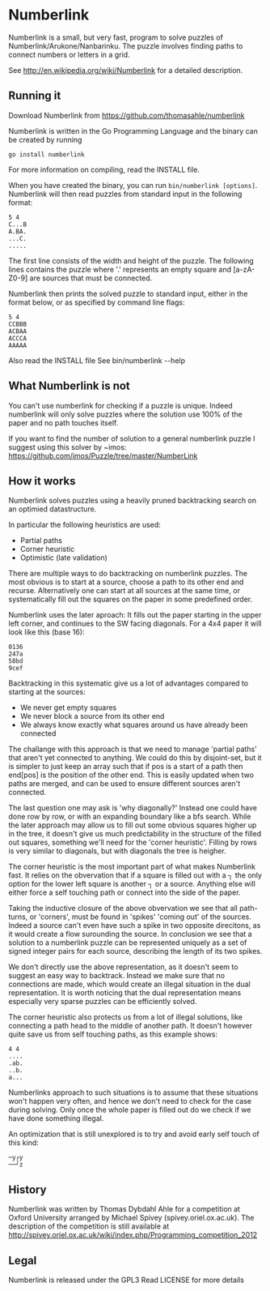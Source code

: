 Numberlink
==========

Numberlink is a small, but very fast, program to solve puzzles of
Numberlink/Arukone/Nanbarinku. The puzzle involves finding paths to connect
numbers or letters in a grid.

See http://en.wikipedia.org/wiki/Numberlink for a detailed description.

Running it
----------

Download Numberlink from https://github.com/thomasahle/numberlink

Numberlink is written in the Go Programming Language and the binary can be
created by running

    go install numberlink

For more information on compiling, read the INSTALL file.

When you have created the binary, you can run `bin/numberlink [options]`.
Numberlink will then read puzzles from standard input in the following format:

    5 4
    C...B
    A.BA.
    ...C.
    .....

The first line consists of the width and height of the puzzle.
The following lines contains the puzzle where '.' represents an empty square and
[a-zA-Z0-9] are sources that must be connected.

Numberlink then prints the solved puzzle to standard input, either in the format
below, or as specified by command line flags:

    5 4
    CCBBB
    ACBAA
    ACCCA
    AAAAA

Also read the INSTALL file
See bin/numberlink --help

What Numberlink is not
----------------------

You can't use numberlink for checking if a puzzle is unique. Indeed numberlink
will only solve puzzles where the solution use 100% of the paper and no path
touches itself.

If you want to find the number of solution to a general numberlink puzzle I
suggest using this solver by ~imos: https://github.com/imos/Puzzle/tree/master/NumberLink

How it works
------------

Numberlink solves puzzles using a heavily pruned backtracking search on an
optimied datastructure.

In particular the following heuristics are used:

* Partial paths
* Corner heuristic
* Optimistic (late validation)

There are multiple ways to do backtracking on numberlink puzzles.
The most obvious is to start at a source, choose a path to its other end and
recurse. Alternatively one can start at all sources at the same time, or
systematically fill out the squares on the paper in some predefined order.

Numberlink uses the later aproach: It fills out the paper starting in the upper
left corner, and continues to the SW facing diagonals. For a 4x4 paper it will
look like this (base 16):

    0136
    247a
    58bd
    9cef

Backtracking in this systematic give us a lot of advantages compared to starting
at the sources:

* We never get empty squares
* We never block a source from its other end
* We always know exactly what squares around us have already been connected

The challange with this approach is that we need to manage 'partial paths' that
aren't yet connected to anything. We could do this by disjoint-set, but it is
simpler to just keep an array such that if pos is a start of a path then
end[pos] is the position of the other end. This is easily updated when two paths
are merged, and can be used to ensure different sources aren't connected.

The last question one may ask is 'why diagonally?' Instead one could have done
row by row, or with an expanding boundary like a bfs search. While the later
approach may allow us to fill out some obvious squares higher up in the tree, it
doesn't give us much predictability in the structure of the filled out squares,
something we'll need for the 'corner heuristic'. Filling by rows is very similar
to diagonals, but with diagonals the tree is heigher.

The corner heuristic is the most important part of what makes Numberlink fast.
It relies on the obvervation that if a square is filled out with a ┐ the only
option for the lower left square is another ┐ or a source. Anything else will
either force a self touching path or connect into the side of the paper.

Taking the inductive closure of the above obvervation we see that all
path-turns, or 'corners', must be found in 'spikes' 'coming out' of the sources.
Indeed a source can't even have such a spike in two opposite direcitons, as it
would create a flow surounding the source. In conclusion we see that a solution
to a numberlink puzzle can be represented uniquely as a set of signed integer
pairs for each source, describing the length of its two spikes.

We don't directly use the above representation, as it doesn't seem to suggest an
easy way to backtrack. Instead we make sure that no connections are made, which
would create an illegal situation in the dual representation. It is worth
noticing that the dual representation means especially very sparse puzzles can
be efficiently solved.

The corner heuristic also protects us from a lot of illegal solutions, like
connecting a path head to the middle of another path. It doesn't however quite
save us from self touching paths, as this example shows:

    4 4
    ....
    .ab.
    ..b.
    a...

Numberlinks approach to such situations is to assume that these situations won't
happen very often, and hence we don't need to check for the case during solving.
Only once the whole paper is filled out do we check if we have done something
illegal.

An optimization that is still unexplored is to try and avoid early self touch of
this kind:

    ─y┌y
    ──┘z

History
-------

Numberlink was written by Thomas Dybdahl Ahle for a competition at Oxford
University arranged by Michael Spivey (spivey.oriel.ox.ac.uk). The description
of the competition is still available at
http://spivey.oriel.ox.ac.uk/wiki/index.php/Programming_competition_2012

Legal
-----

Numberlink is released under the GPL3
Read LICENSE for more details

